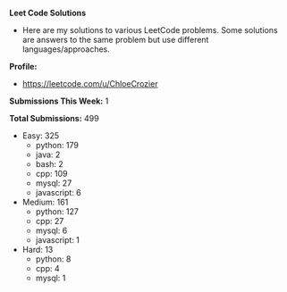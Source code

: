 **Leet Code Solutions**

- Here are my solutions to various LeetCode problems. Some solutions are answers to the same problem but use different languages/approaches.

**Profile:**

- https://leetcode.com/u/ChloeCrozier

**Submissions This Week:** 1

**Total Submissions:** 499
- Easy: 325
  - python: 179
  - java: 2
  - bash: 2
  - cpp: 109
  - mysql: 27
  - javascript: 6
- Medium: 161
  - python: 127
  - cpp: 27
  - mysql: 6
  - javascript: 1
- Hard: 13
  - python: 8
  - cpp: 4
  - mysql: 1